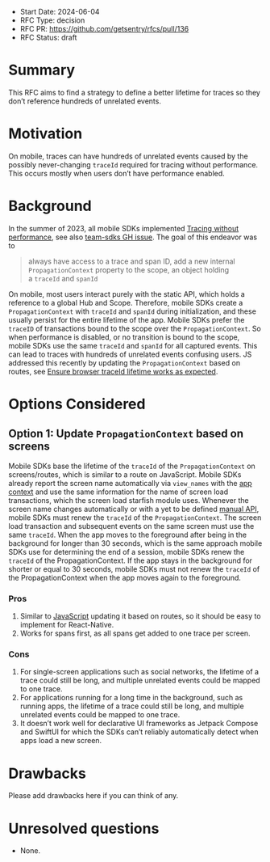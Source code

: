 - Start Date: 2024-06-04
- RFC Type: decision
- RFC PR: https://github.com/getsentry/rfcs/pull/136
- RFC Status: draft

# Summary

This RFC aims to find a strategy to define a better lifetime for traces so they don’t reference hundreds of unrelated
events.

# Motivation

On mobile, traces can have hundreds of unrelated events caused by the possibly never-changing
`traceId` required for tracing without performance. This occurs mostly when users don’t have performance
enabled.

# Background

In the summer of 2023, all mobile SDKs implemented [Tracing without performance](https://www.notion.so/Tracing-without-performance-efab307eb7f64e71a04f09dc72722530?pvs=21),
see also [team-sdks GH issue](https://github.com/getsentry/team-sdks/issues/5).
The goal of this endeavor was to

> always have access to a trace and span ID, add a new internal `PropagationContext` property to the
> scope, an object holding a `traceId` and `spanId`

On mobile, most users interact purely with the static API, which holds a reference to a global
Hub and Scope. Therefore, mobile SDKs create a `PropagationContext` with `traceId` and `spanId`
during initialization, and these usually persist for the entire lifetime of the app. Mobile
SDKs prefer the `traceID` of transactions bound to the scope over the `PropagationContext`. So
when performance is disabled, or no transition is bound to the scope, mobile SDKs use the same
`traceId` and `spanId` for all captured events. This can lead to traces with hundreds of
unrelated events confusing users. JS addressed this recently by updating the `PropagationContext`
based on routes, see [Ensure browser traceId lifetime works as expected](https://github.com/getsentry/sentry-javascript/issues/11599).

# Options Considered

## Option 1: Update `PropagationContext` based on screens <a name="option-1"></a>

Mobile SDKs base the lifetime of the `traceId` of the `PropagationContext` on screens/routes,
which is similar to a route on JavaScript. Mobile SDKs already report the screen name automatically
via `view_names` with the [app context](https://develop.sentry.dev/sdk/event-payloads/contexts/#app-context)
and use the same information for the name of screen load transactions, which the screen load
starfish module uses. Whenever the screen name changes automatically or with a yet to be defined
[manual API](https://www.notion.so/sentry/Specs-Screens-API-084d773272f24f57aeb622c07619264e),
mobile SDKs must renew the `traceId` of the `PropagationContext`. The screen load transaction
and subsequent events on the same screen must use the same `traceId`. When the app moves to the
foreground after being in the background for longer than 30 seconds, which is the same approach
mobile SDKs use for determining the end of a session, mobile SDKs renew the `traceId` of the
PropagationContext. If the app stays in the background for shorter or equal to 30 seconds,
mobile SDKs must not renew the `traceId` of the PropagationContext when the app moves again to
the foreground.

### Pros <a name="option-1-pros"></a>

1. Similar to [JavaScript]((https://github.com/getsentry/sentry-javascript/issues/11599)) updating
it based on routes, so it should be easy to implement for React-Native.
2. Works for spans first, as all spans get added to one trace per screen.

### Cons <a name="option-1-cons"></a>

1. For single-screen applications such as social networks, the lifetime of a trace could still be
long, and multiple unrelated events could be mapped to one trace.
2. For applications running for a long time in the background, such as running apps, the lifetime of
a trace could still be long, and multiple unrelated events could be mapped to one trace.
3. It doesn’t work well for declarative UI frameworks as Jetpack Compose and SwiftUI for which the
SDKs can’t reliably automatically detect when apps load a new screen.

# Drawbacks

Please add drawbacks here if you can think of any.

# Unresolved questions

- None.
